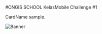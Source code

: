 #ONGIS SCHOOL KelasMobile Challenge #1

CardName sample.

![Banner](https://twentyfoursevensupport.com/images/android.png)